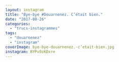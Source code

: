 ```yaml
---
layout: instagram
title: "Bye-bye #Douarnenez. C’était bien."
date: "2017-08-26"
categories: 
  - "trucs-instagrammes"
tags: 
  - "douarnenez"
  - "instagram"
coverImage: bye-bye-douarnenez.-c’etait-bien.jpg
instagram: BYPu9zKDxre
---
```

